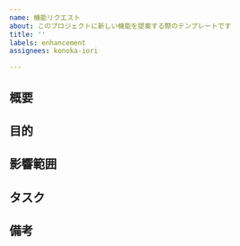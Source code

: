 ```yaml
---
name: 機能リクエスト
about: このプロジェクトに新しい機能を提案する際のテンプレートです
title: ''
labels: enhancement
assignees: konoka-iori

---
```


## 概要
<!-- Issueの概要を記載してください。 -->
<!-- 例： `/ping`コマンドの実装 -->

## 目的
<!-- なぜこの機能がほしいのか、この機能を通じてどういうことができるようになりたいか、などを記載してください。-->
<!-- 例： pingコマンドがあることによってBOTの生存確認を行い、応答が遅い場合の原因究明をやりやすくする。 -->

## 影響範囲
<!-- この機能の実装によってほかの機能に影響を与える場合は記載してください。-->

## タスク
<!-- このIssueを達成するにあたってタスクがあれば記載してください。 -->

## 備考
<!-- なにか補足したいことがあれば記載してください。 -->
